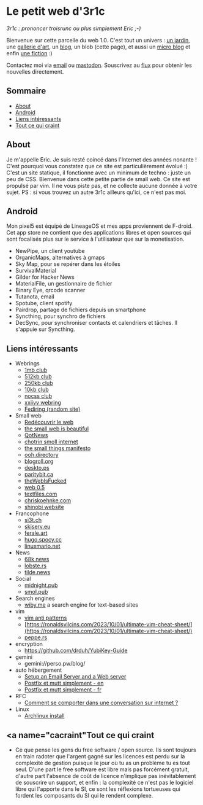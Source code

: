 # Le petit web d'3r1c
_3r1c : prononcer troisrunc ou plus simplement Eric ;-)_

Bienvenue sur cette parcelle du web 1.0. C'est tout un univers : [un jardin](herbularium.html), une [gallerie d'art](my-little-art.html), un [blog](posts/feed.xml), un blob (cette page), et aussi un [micro blog](twtxt.txt) et enfin [une fiction](le-monde-de-demain.html) :)

Contactez moi via <a href="mailto:site(chez)3r1c_dot_net" rel="me">email</a> ou <a href="https://infosec.exchange/@nap" rel="me">mastodon</a>. Souscrivez au [flux](posts/feed.xml) pour obtenir les nouvelles directement.

## Sommaire
- [About](#about)
- [Android](#android)
- [Liens intéressants](#links)
- [Tout ce qui craint](#cacraint)

## <a name="about"></a>About
Je m'appelle Eric. Je suis resté coincé dans l'Internet des années nonante ! C'est pourquoi vous constatez que ce site est particulièrement évolué :) C'est un site statique, il fonctionne avec un minimum de techno : juste un peu de CSS. Bienvenue dans cette petite partie de small web.
Ce site est propulsé par vim. Il ne vous piste pas, et ne collecte aucune donnée à votre sujet.
PS : si vous trouvez un autre 3r1c ailleurs qu'ici, ce n'est pas moi.

##  <a name="android"></a>Android
Mon pixel5 est équipé de LineageOS et mes apps proviennent de F-droid. Cet app store ne contient que des applications libres et open sources qui sont focalisés plus sur le service à l'utilisateur que sur la monetisation.
- NewPipe, un client youtube
- OrganicMaps, alternatives à gmaps
- Sky Map, pour se repérer dans les étoiles
- SurvivalMaterial
- Gilder for Hacker News
- MaterialFile, un gestionnaire de fichier
- Binary Eye, qrcode scanner
- Tutanota, email
- Spotube, client spotify
- Pairdrop, partage de fichiers depuis un smartphone
- Syncthing, pour synchro de fichiers
- DecSync, pour synchroniser contacts et calendriers et tâches. Il s'appuie sur Syncthing.

## <a name="links"></a>Liens intéressants
- Webrings
  - [1mb club](https://1mb.club/)
  - [512kb club](https://512kb.club/)
  - [250kb club](https://250kb.club/)
  - [10kb club](https://10kbclub.com)
  - [nocss club](https://nocss.club/)
  - [xxiivv webring](https://webring.xxiivv.com/)
  - [Fediring (random site)](https://fediring.net/random)
- Small web
  - [Redécouvrir le web](https://serveur410.com/les-passages-secrets-du-web/)
  - [the small web is beautiful](https://benhoyt.com/writings/the-small-web-is-beautiful/)
  - [QotNews](https://news.t0.vc)
  - [chotrin smoll internet](https://chotrin.org/notes/smol_internet.html)
  - [the small things manifesto](https://ajroach42.com/the-small-things-manifesto/)
  - [ooh.directory](https://ooh.directory/)
  - [blogroll.org](https://blogroll.org/)
  - [deskto.ps](https://deskto.ps/)
  - [paritybit.ca](https://paritybit.ca)
  - [theWebIsFucked](https://thewebisfucked.com/)
  - [web 0.5](https://tilde.pt/~fimdomeio/index2.html)
  - [textfiles.com](http://textfiles.com)
  - [chriskoehnke.com](https://chriskoehnke.com/)
  - [shinobi website](https://shinobi.bt.ht/)
- Francophone
  - [si3t.ch](http://si3t.ch/)
  - [skiserv.eu](https://blog.skiserv.eu/)
  - [ferale.art](https://ferale.art/blog/2021/le-monde-est-en-transition.html)
  - [hugo.spocy.cc](https://hugo.soucy.cc/)
  - [linuxmario.net](https://linuxmario.net/fr/)
- News
  - [68k news](http://68k.news)
  - [lobste.rs](https://lobste.rs/top)
  - [tilde.news](https://tilde.news)
- Social
  - [midnight.pub](https://midnight.pub/)
  - [smol.pub](https://smol.pub)
- Search engines
  - [wiby.me](https://wiby.me) a search engine for text-based sites
- vim
  - [vim anti patterns](https://blog.sanctum.geek.nz/vim-anti-patterns/)
  - [https://ronaldsvilcins.com/2023/10/01/ultimate-vim-cheat-sheet/](https://ronaldsvilcins.com/2023/10/01/ultimate-vim-cheat-sheet/)
  - [peppe.rs](https://peppe.rs/)
- encryption
  - https://github.com/drduh/YubiKey-Guide
- gemini
  - gemini://perso.pw/blog/
- auto hébergement
  - [Setup an Email Server and a Web server](https://landchad.net/) 
  - [Postfix et mutt simplement - en](https://dkvz.eu/wp-content/stuff/postfix_mutt_catch_all.pdf)
  - [Postfix et mutt simplement - fr](https://dkvz.eu/articles/email_catch_all_postfix_mutt)
- RFC
  - [Comment se comporter dans une conversation sur internet ?](https://www.rfc-editor.org/rfc/rfc1855.txt)
- Linux
  - [Archlinux install](https://nih.ar/arch_install)

## <a name="cacraint"</a>Tout ce qui craint

- Ce que pense les gens du free software / open source. Ils sont toujours en train radoter que l'argent gagné sur les licences est perdu sur la complexité de gestion puisque le jour où tu as un problème tu es tout seul. D'une part le free software est libre mais pas forcément gratuit, d'autre part l'absence de coût de licence n'implique pas inévitablement de souscrire un support, et enfin : la complexité ce n'est pas le logiciel libre qui l'apporte dans le SI, ce sont les réflexions tortueuses qui fordent les composants du SI qui le rendent complexe.  
<!-- ## <a name="notes"></a>Notes -->
